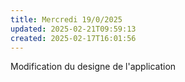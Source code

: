```yaml
---
title: Mercredi 19/0/2025
updated: 2025-02-21T09:59:13
created: 2025-02-17T16:01:56
---
```


Modification du designe de l'application
